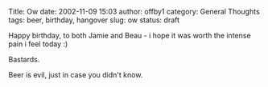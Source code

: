 Title: Ow
date: 2002-11-09 15:03
author: offby1
category: General Thoughts
tags: beer, birthday, hangover
slug: ow
status: draft

Happy birthday, to both Jamie and Beau - i hope it was worth the intense pain i feel today :)

Bastards.

Beer is evil, just in case you didn't know.
